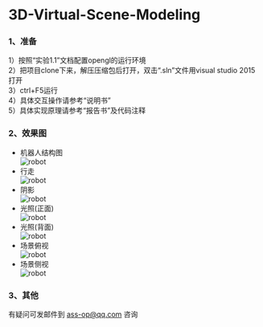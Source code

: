 # 3D-Virtual-Scene-Modeling

### 1、准备

1）按照“实验1.1”文档配置opengl的运行环境<br>
2）把项目clone下来，解压压缩包后打开，双击“.sln”文件用visual studio 2015打开<br>
3）ctrl+F5运行<br>
4）具体交互操作请参考“说明书”<br>
5）具体实现原理请参考“报告书”及代码注释<br>

### 2、效果图
* 机器人结构图<br>
![robot](https://github.com/assissionop/3D-Virtual-Scene-Modeling/raw/master/readme_picture/%E6%9C%BA%E5%99%A8%E4%BA%BA%E7%BB%93%E6%9E%84.png)
* 行走<br>
![robot](https://github.com/assissionop/3D-Virtual-Scene-Modeling/raw/master/readme_picture/%E6%95%88%E6%9E%9C%E5%9B%BE6.png)
* 阴影<br>
![robot](https://github.com/assissionop/3D-Virtual-Scene-Modeling/raw/master/readme_picture/%E6%95%88%E6%9E%9C%E5%9B%BE5.png)
* 光照(正面)<br>
![robot](https://github.com/assissionop/3D-Virtual-Scene-Modeling/raw/master/readme_picture/%E6%95%88%E6%9E%9C%E5%9B%BE3.png)
* 光照(背面)<br>
![robot](https://github.com/assissionop/3D-Virtual-Scene-Modeling/raw/master/readme_picture/%E6%95%88%E6%9E%9C%E5%9B%BE4.png)
* 场景俯视<br>
![robot](https://github.com/assissionop/3D-Virtual-Scene-Modeling/raw/master/readme_picture/%E6%95%88%E6%9E%9C%E5%9B%BE2.png)
* 场景侧视<br>
![robot](https://github.com/assissionop/3D-Virtual-Scene-Modeling/raw/master/readme_picture/%E6%95%88%E6%9E%9C%E5%9B%BE1.png)

### 3、其他
有疑问可发邮件到 ass-op@qq.com 咨询